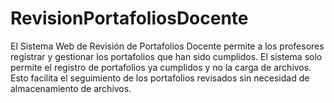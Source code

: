 # RevisionPortafoliosDocente
El Sistema Web de Revisión de Portafolios Docente permite a los profesores registrar y gestionar los portafolios que han sido cumplidos. El sistema solo permite el registro de portafolios ya cumplidos y no la carga de archivos. Esto facilita el seguimiento de los portafolios revisados sin necesidad de almacenamiento de archivos.
